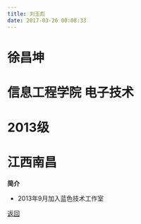 ```yaml
---
title: 刘玉彪
date: 2017-03-26 00:08:33
---
```

# 徐昌坤
# 信息工程学院 电子技术
# 2013级
# 江西南昌

**简介**

- 2013年9月加入蓝色技术工作室

[返回](../)
